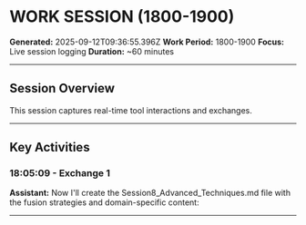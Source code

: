 # WORK SESSION (1800-1900)

**Generated:** 2025-09-12T09:36:55.396Z
**Work Period:** 1800-1900
**Focus:** Live session logging
**Duration:** ~60 minutes

---

## Session Overview

This session captures real-time tool interactions and exchanges.

---

## Key Activities

### 18:05:09 - Exchange 1

**Assistant:** Now I'll create the Session8_Advanced_Techniques.md file with the fusion strategies and domain-specific content:

---

